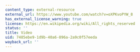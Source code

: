 ```yaml
---
content_type: external-resource
external_url: https://www.youtube.com/watch?v=oXPKvoPYW_8
has_external_license_warning: true
license: https://en.wikipedia.org/wiki/All_rights_reserved
status: ''
title: Video
uid: 7485ebe9-1d9b-40a6-896a-2a9c0f57eeda
wayback_url: ''
---
```


